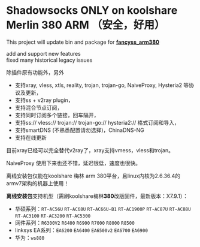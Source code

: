 # Shadowsocks ONLY on koolshare Merlin 380 ARM （安全，好用）
This project will update bin and package for [**fancyss_arm380**](https://github.com/hq450/fancyss_history_package/tree/master/legacy/fancyss_arm380)    

add and support new features  
fixed many historical legacy issues  

除插件原有功能外，另外

* 支持xray, vless, xtls, reality, trojan, trojan-go, NaiveProxy, Hysteria2 等协议及更新，
* 支持ss + v2ray plugin，
* 支持混合节点订阅，
* 支持同时订阅多个链接，回车隔开，
* 支持ss:// vless:// trojan:// trojan-go:// hysteria2:// 格式订阅和导入，
* 支持smartDNS (不熟悉配置请勿选择)，ChinaDNS-NG
* 支持在线更新

目前xray已经可以完全替代v2ray了，xray支持vmess，vless和trojan。

NaiveProxy 使用下来也还不错，延迟很低，速度也很快。

离线安装包仅能在koolshare 梅林 arm 380平台，且linux内核为2.6.36.4的armv7架构的机器上使用！

**离线安装包**支持机型（需刷koolshare梅林**380**改版固件，最新版本：X7.9.1）：

* 华硕系列：`RT-AC56U` `RT-AC68U` `RT-AC66U-B1` `RT-AC1900P` `RT-AC87U` `RT-AC88U` `RT-AC3100` `RT-AC3200` `RT-AC5300`
* 网件系列：`R6300V2` `R6400` `R6900` `R7000` `R8000` `R8500`
* linksys EA系列：`EA6200` `EA6400` `EA6500v2` `EA6700` `EA6900`
* 华为：`ws880`


